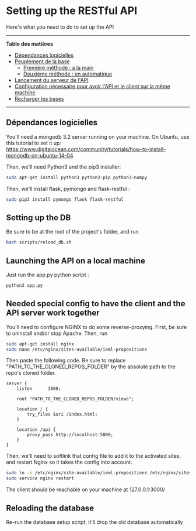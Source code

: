 # Setting up the RESTful API

Here's what you need to do to set up the API
___

**Table des matières**
- [Dépendances logicielles](#dépendances-logicielles)
- [Peuplement de la base](#peuplement-de-la-base)
    - [Première méthode : à la main](#première-méthode--à-la-main)
	- [Deuxième méthode : en automatique](#deuxième-méthode--en-automatique)
- [Lancement du serveur de l'API](#lancement-du-serveur-de-lapi)
- [Configuration nécessaire pour avoir l'API et le client sur la même machine](#configuration-nécessaire-pour-avoir-lapi-et-le-client-sur-la-même-machine)
- [Recharger les bases](#recharger-les-bases)

___

## Dépendances logicielles

You'll need a mongodb 3.2 server running on your machine. 
On Ubuntu, use this tutorial to set it up: https://www.digitalocean.com/community/tutorials/how-to-install-mongodb-on-ubuntu-14-04

Then, we'll need Python3 and the pip3 installer:

```bash
sudo apt-get install python3 python3-pip python3-numpy
```


Then, we'll install flask, pymongo and flask-restful :

```bash
sudo pip3 install pymongo flask flask-restful
```

## Setting up the DB

Be sure to be at the root of the project's folder, and run

```bash
bash scripts/reload_db.sh
```


## Launching the API on a local machine

Just run the app.py python script :

```bash
python3 app.py
```

## Needed special config to have the client and the API server work together

You'll need to configure NGINX to do some reverse-proxying. First, be sure to uninstall and/or stop Apache.
Then, run

```bash
sudo apt-get install nginx
sudo nano /etc/nginx/sites-available/ieml-propositions
```

Then paste the following code. Be sure to replace "PATH_TO_THE_CLONED_REPOS_FOLDER"
 by the absolute path to the repo's cloned folder.

```nginx
server {
    listen      3000;

    root "PATH_TO_THE_CLONED_REPOS_FOLDER/views";

    location / {
        try_files $uri /index.html;
    }

    location /api {
        proxy_pass http://localhost:5000;
    }
}
```

Then, we'll need to softlink that config file to add it to the activated sites, and restart Nginx so it
takes the config into account. 

```bash
sudo ln -s /etc/nginx/site-available/ieml-propositions /etc/nginx/sites-enabled/ieml-propositions
sudo service nginx restart
```

The client should be reachable on your machine at 127.0.0.1:3000/


## Reloading the database

Re-run the database setup script, it'll drop the old database automatically